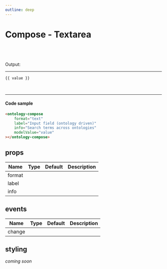 ```yaml
---
outline: deep
---
```


# Compose - Textarea

<script setup lang="ts">
import "./../dist/index.js";
import { ref } from 'vue';
let value = ref("Seven previously undescribed diterpenoids, tinocrisposides A–D (1–4) and borapetic acids A (5), B (6), and C (7), together with 16 known compounds, were isolated from the stem of Tinospora crispa (Menispermaceae). The structures of the new isolates were elucidated by spectroscopic and chemical methods. The β-cell protective effect of the tested compounds was examined on insulin-secreting BRIN-BD11 cells under dexamethasone treatment. Diterpene glycosides 12, 14–16, and 18 presented a substantial protective effect on BRIN-BD11 cells treated with dexamethasone in a dose-dependent manner. Compounds 4 and 17 with two sugar moieties exhibited clear protective effects on β-cells.")
</script>

<br/>

<div>
<ontology-compose
    format="text"
    label="Input field (ontology driven)"
    info="Search terms across ontologies"
    modelValue="value"
    @change="value = $event.detail[0]"
></ontology-compose>
</div>

<br/>

<span v-if="value && value != ''">
<br/>Output:

---

<pre class="custom-code-block"><code>{{ value }}</code></pre>

</span>
<br/>

---

#### Code sample

```html
<ontology-compose
    format="text"
    label="Input field (ontology driven)"
    info="Search terms across ontologies"
    modelValue="value"
></ontology-compose>
```

## props

| Name        |      Type      |  Default | Description |
| ----------- | :------------: | :------: | :---------- |
| format      |                |          |             |
| label       |                |          |             |
| info        |                |          |             |

## events

| Name        |      Type      |  Default | Description |
| ----------- | :------------: | :------: | :---------- |
| change      |                |          |             |

## styling

*coming soon*